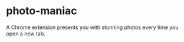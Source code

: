 # photo-maniac

A Chrome extension presents you with stunning photos every time you open a new tab.
